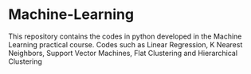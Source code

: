 # Machine-Learning
This repository contains the codes in python developed in the Machine Learning practical course. Codes such as  Linear Regression, K Nearest Neighbors, Support Vector Machines, Flat Clustering and Hierarchical Clustering

